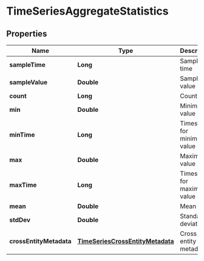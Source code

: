 
# TimeSeriesAggregateStatistics

## Properties
Name | Type | Description | Notes
------------ | ------------- | ------------- | -------------
**sampleTime** | **Long** | Sample time | 
**sampleValue** | **Double** | Sample value | 
**count** | **Long** | Count | 
**min** | **Double** | Minimum value | 
**minTime** | **Long** | Timestamp for minimum value | 
**max** | **Double** | Maximum value | 
**maxTime** | **Long** | Timestamp for maximum value | 
**mean** | **Double** | Mean | 
**stdDev** | **Double** | Standard deviation | 
**crossEntityMetadata** | [**TimeSeriesCrossEntityMetadata**](TimeSeriesCrossEntityMetadata.md) | Cross-entity metadata |  [optional]



